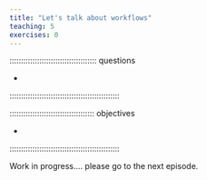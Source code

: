 ```yaml
---
title: "Let's talk about workflows"
teaching: 5
exercises: 0
---
```


:::::::::::::::::::::::::::::::::::::: questions 

- 

::::::::::::::::::::::::::::::::::::::::::::::::

::::::::::::::::::::::::::::::::::::: objectives

- 

::::::::::::::::::::::::::::::::::::::::::::::::

Work in progress.... please go to the next episode.

<!-- ## The (short) life of a HEX analysis




## Reproducibility

Reproducibility is a cornerstone of scientific research, and HEP is no exception.
It ensures that experimental results can be verified independently, bolstering the credibility of scientific findings. 
To achieve reproducibility, researchers must provide detailed descriptions of their methodologies, including the tools, datasets, and parameters used. 
This allows others to replicate the experiments and compare their results. 
Tools like [REANA]() and [Snakemake]() can significantly aid in reproducibility by providing platforms for creating, managing, and sharing reproducible computational workflows. 
These tools help researchers document their experimental steps, track dependencies, and ensure that results can be replicated consistently, fostering trust in scientific discoveries.

## What does reproducibility has to do with me?

:::::::::::::::::::::::::::::::::::::::::::::::::::::: challenge

## Who are the first users of a reproducible workflow?

:::::::::::::::::::::: solution
Me, myself and my group. :grin:
::::::::::::::::::::::
::::::::::::::::::::::::::::::::::::::::::::::::::::::


-->
